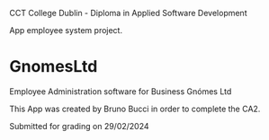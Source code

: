 CCT College Dublin - Diploma in Applied Software Development

App employee system project.

# GnomesLtd
Employee Administration software for Business Gnómes Ltd

This App was created by Bruno Bucci in order to complete the CA2.

Submitted for grading on 29/02/2024
